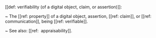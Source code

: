 [[def: verifiability (of a digital object, claim, or assertion)]]:

~ The [[ref: property]] of a digital object, assertion, [[ref: claim]], or [[ref: communication]], being [[ref: verifiable]].

~ See also: [[ref:  appraisability]].


